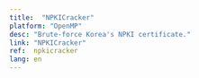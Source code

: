 ```yaml
---
title:  "NPKICracker"
platform: "OpenMP"
desc: "Brute-force Korea's NPKI certificate."
link: "NPKICracker"
ref:  npkicracker
lang: en
---
```

